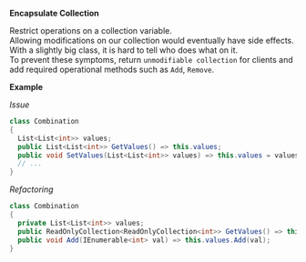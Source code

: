 **Encapsulate Collection**

Restrict operations on a collection variable.  
Allowing modifications on our collection would eventually have side effects.  
With a slightly big class, it is hard to tell who does what on it.  
To prevent these symptoms, return `unmodifiable collection` for clients and add required operational methods such as `Add`, `Remove`.

**Example**

_Issue_

```csharp
class Combination
{
  List<List<int>> values;
  public List<List<int>> GetValues() => this.values;
  public void SetValues(List<List<int>> values) => this.values = values;
  // ...
}
```

_Refactoring_

```csharp
class Combination
{
  private List<List<int>> values;
  public ReadOnlyCollection<ReadOnlyCollection<int>> GetValues() => this.values.AsReadOnly();
  public void Add(IEnumerable<int> val) => this.values.Add(val);
}
```
